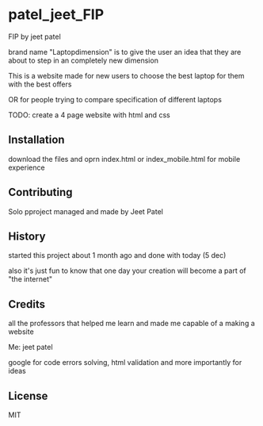 # patel_jeet_FIP
FIP by jeet patel

brand name "Laptopdimension" is to give the user an idea that they are about to step in an completely new dimension

This is a website made for new users to choose the best laptop for them with the best offers

OR for people trying to compare specification of different laptops

TODO: create a 4 page website with html and css

## Installation

download the files and oprn index.html or index_mobile.html for mobile experience 

## Contributing

Solo pproject managed and made by  Jeet Patel

## History

started this project about 1 month ago and done with today (5 dec) 

also it's just fun to know that one day your creation will become a part of "the internet" 

## Credits

all the professors that helped me learn and made me capable of a making a website 

Me: jeet patel

google for code errors solving, html validation and more importantly for ideas 

## License

MIT 
